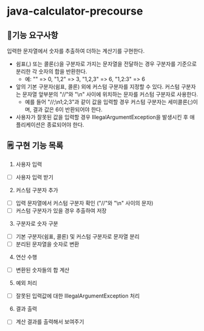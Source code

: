# java-calculator-precourse

## 🎯기능 요구사항
입력한 문자열에서 숫자를 추출하여 더하는 계산기를 구현한다.

- 쉼표(,) 또는 콜론(:)을 구분자로 가지는 문자열을 전달하는 경우 구분자를 기준으로 분리한 각 숫자의 합을 반환한다.
  - 예: "" => 0, "1,2" => 3, "1,2,3" => 6, "1,2:3" => 6
- 앞의 기본 구분자(쉼표, 콜론) 외에 커스텀 구분자를 지정할 수 있다. 커스텀 구분자는 문자열 앞부분의 "//"와 "\n" 사이에 위치하는 문자를 커스텀 구분자로 사용한다.
  - 예를 들어 "//;\n1;2;3"과 같이 값을 입력할 경우 커스텀 구분자는 세미콜론(;)이며, 결과 값은 6이 반환되어야 한다.
- 사용자가 잘못된 값을 입력할 경우 IllegalArgumentException을 발생시킨 후 애플리케이션은 종료되어야 한다.

## 🗒 구현 기능 목록 
1. 사용자 입력
- [ ] 사용자 입력 받기
2. 커스텀 구분자 추가
- [ ] 입력 문자열에서 커스텀 구분자 확인 ("//"와 "\n" 사이의 문자)
- [ ] 커스텀 구분자가 있을 경우 추출하여 저장
3. 구분자로 숫자 구분
- [ ] 기본 구분자(쉼표, 콜론) 및 커스텀 구분자로 문자열 분리
- [ ] 분리된 문자열을 숫자로 변환
4. 연산 수행
- [ ] 변환된 숫자들의 합 계산
5. 예외 처리
- [ ] 잘못된 입력값에 대한 IllegalArgumentException 처리
6. 결과 출력
- [ ] 계산 결과를 출력해서 보여주기
